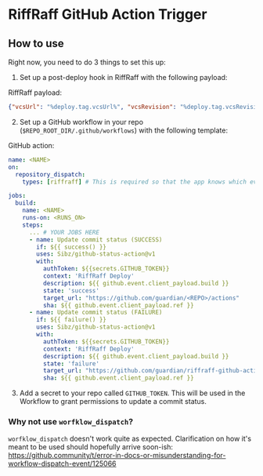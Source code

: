 # RiffRaff GitHub Action Trigger


## How to use

Right now, you need to do 3 things to set this up:

1. Set up a post-deploy hook in RiffRaff with the following payload:

RiffRaff payload: 
```json
{"vcsUrl": "%deploy.tag.vcsUrl%", "vcsRevision": "%deploy.tag.vcsRevision%", "vcsRepo": "%deploy.tag.vcsRepo%", "branch": "%deploy.tag.branch%", "build": "%deploy.build%" }
```

2. Set up a GitHub workflow in your repo (`$REPO_ROOT_DIR/.github/workflows`) with the following template:

GitHub action:
```yaml
name: <NAME>
on:
  repository_dispatch:
    types: [riffraff] # This is required so that the app knows which event to trigger

jobs:
  build:
    name: <NAME>
    runs-on: <RUNS_ON>
    steps:
      ... # YOUR JOBS HERE
      - name: Update commit status (SUCCESS)
        if: ${{ success() }}
        uses: Sibz/github-status-action@v1
        with:
          authToken: ${{secrets.GITHUB_TOKEN}}
          context: 'RiffRaff Deploy'
          description: ${{ github.event.client_payload.build }}
          state: 'success'
          target_url: "https://github.com/guardian/<REPO>/actions"
          sha: ${{ github.event.client_payload.ref }}
      - name: Update commit status (FAILURE)
        if: ${{ failure() }}
        uses: Sibz/github-status-action@v1
        with:
          authToken: ${{secrets.GITHUB_TOKEN}}
          context: 'RiffRaff Deploy'
          description: ${{ github.event.client_payload.build }}
          state: 'failure'
          target_url: "https://github.com/guardian/riffraff-github-action-trigger/actions/runs/${{ github.run_id }}"
          sha: ${{ github.event.client_payload.ref }}
```

3. Add a secret to your repo called `GITHUB_TOKEN`. This will be used in the Workflow to grant permissions to update a commit status.

### Why not use `worfklow_dispatch`?

`worfklow_dispatch` doesn't work quite as expected. Clarification on how it's meant to be used should hopefully arrive soon-ish: https://github.community/t/error-in-docs-or-misunderstanding-for-workflow-dispatch-event/125066
